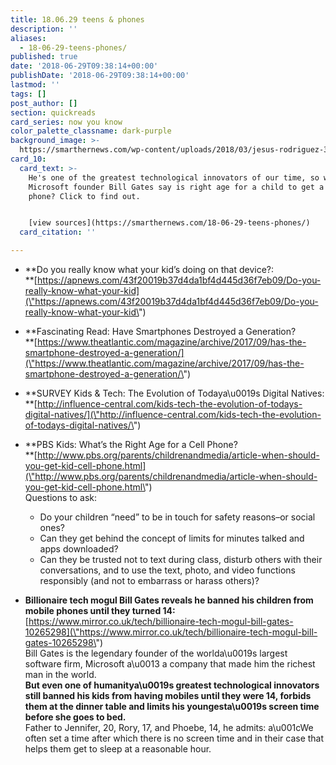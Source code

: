 ```yaml
---
title: 18.06.29 teens & phones
description: ''
aliases:
  - 18-06-29-teens-phones/
published: true
date: '2018-06-29T09:38:14+00:00'
publishDate: '2018-06-29T09:38:14+00:00'
lastmod: ''
tags: []
post_author: []
section: quickreads
card_series: now you know
color_palette_classname: dark-purple
background_image: >-
  https://smarthernews.com/wp-content/uploads/2018/03/jesus-rodriguez-332039-unsplash-scaled.jpg
card_10:
  card_text: >-
    He's one of the greatest technological innovators of our time, so what does
    Microsoft founder Bill Gates say is right age for a child to get a cell
    phone? Click to find out.


    [view sources](https://smarthernews.com/18-06-29-teens-phones/)
  card_citation: ''

---
```

*   **Do you really know what your kid’s doing on that device?:  
    **[https://apnews.com/43f20019b37d4da1bf4d445d36f7eb09/Do-you-really-know-what-your-kid](\"https://apnews.com/43f20019b37d4da1bf4d445d36f7eb09/Do-you-really-know-what-your-kid\")
*   **Fascinating Read: Have Smartphones Destroyed a Generation?  
    **[https://www.theatlantic.com/magazine/archive/2017/09/has-the-smartphone-destroyed-a-generation/](\"https://www.theatlantic.com/magazine/archive/2017/09/has-the-smartphone-destroyed-a-generation/\")
*   **SURVEY Kids & Tech: The Evolution of Todaya\\u0019s Digital Natives:  
    **[http://influence-central.com/kids-tech-the-evolution-of-todays-digital-natives/](\"http://influence-central.com/kids-tech-the-evolution-of-todays-digital-natives/\")
*   **PBS Kids: What’s the Right Age for a Cell Phone?  
    **[http://www.pbs.org/parents/childrenandmedia/article-when-should-you-get-kid-cell-phone.html](\"http://www.pbs.org/parents/childrenandmedia/article-when-should-you-get-kid-cell-phone.html\")  
    Questions to ask:
    
    *   Do your children “need” to be in touch for safety reasons–or social ones?
    *   Can they get behind the concept of limits for minutes talked and apps downloaded?
    *   Can they be trusted not to text during class, disturb others with their conversations, and to use the text, photo, and video functions responsibly (and not to embarrass or harass others)?
*   **Billionaire tech mogul Bill Gates reveals he banned his children from mobile phones until they turned 14:**  
    [https://www.mirror.co.uk/tech/billionaire-tech-mogul-bill-gates-10265298](\"https://www.mirror.co.uk/tech/billionaire-tech-mogul-bill-gates-10265298\")  
    Bill Gates is the legendary founder of the worlda\\u0019s largest software firm, Microsoft a\\u0013 a company that made him the richest man in the world.  
    **But even one of humanitya\\u0019s greatest technological innovators still banned his kids from having mobiles until they were 14, forbids them at the dinner table and limits his youngesta\\u0019s screen time before she goes to bed.**  
    Father to Jennifer, 20, Rory, 17, and Phoebe, 14, he admits: a\\u001cWe often set a time after which there is no screen time and in their case that helps them get to sleep at a reasonable hour.